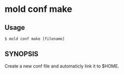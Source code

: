 mold conf make 
===

## Usage 
`$ mold conf make [filename]`

## SYNOPSIS
Create a new conf file and automaticly link it to $HOME.
